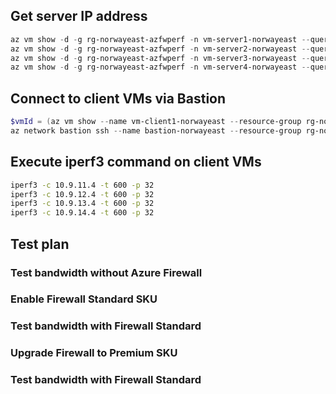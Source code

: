 

## Get server IP address

```powershell
az vm show -d -g rg-norwayeast-azfwperf -n vm-server1-norwayeast --query privateIps -o tsv
az vm show -d -g rg-norwayeast-azfwperf -n vm-server2-norwayeast --query privateIps -o tsv
az vm show -d -g rg-norwayeast-azfwperf -n vm-server3-norwayeast --query privateIps -o tsv
az vm show -d -g rg-norwayeast-azfwperf -n vm-server4-norwayeast --query privateIps -o tsv
```

## Connect to client VMs via Bastion 

```powershell
$vmId = (az vm show --name vm-client1-norwayeast --resource-group rg-norwayeast-azfwperf --query id --output tsv)
az network bastion ssh --name bastion-norwayeast --resource-group rg-norwayeast-azfwperf --target-resource-id $vmId --auth-type password --username iac-admin
```

## Execute iperf3 command on client VMs

```bash
iperf3 -c 10.9.11.4 -t 600 -p 32
iperf3 -c 10.9.12.4 -t 600 -p 32
iperf3 -c 10.9.13.4 -t 600 -p 32
iperf3 -c 10.9.14.4 -t 600 -p 32
```


## Test plan

### Test bandwidth without Azure Firewall

### Enable Firewall Standard SKU

### Test bandwidth with Firewall Standard

### Upgrade Firewall to Premium SKU

### Test bandwidth with Firewall Standard
